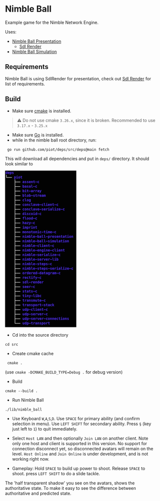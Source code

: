 # Nimble Ball

Example game for the Nimble Network Engine.

Uses:

* [Nimble Ball Presentation](https://github.com/piot/nimble-ball-presentation)
  * [Sdl Render](https://github.com/piot/sdl-render)
* [Nimble Ball Simulation](https://github.com/piot/nimble-ball-simulation)

## Requirements

Nimble Ball is using SdlRender for presentation, check out [Sdl Render](https://github.com/piot/sdl-render/#requirements) for list of requirements.

## Build

* Make sure [cmake](https://cmake.org/download/) is installed.
> :warning: Do not use cmake `3.26.x`, since it is broken. Recommended to use `3.17.x` - `3.25.x`
* Make sure [Go](https://go.dev/doc/install) is installed.
* while in the nimble ball root directory, run:

```console
 go run github.com/piot/deps/src/deps@main fetch
```

This will download all dependencies and put in `deps/` directory. It should look similar to

![deps screenshot](docs/images/deps.png)

* Cd into the source directory

```console
cd src
```

* Create cmake cache

```console
 cmake .
```

(use `cmake -DCMAKE_BUILD_TYPE=Debug .` for debug version)

* Build

```console
cmake --build .
```

* Run Nimble Ball

```console
./lib/nimble_ball
```

* Use Keyboard `W`,`A`,`S`,`D`. Use `SPACE` for primary ability (and confirm selection in menu). Use `LEFT SHIFT` for secondary ability. Press `§` (key just left to `1`) to quit immediately.

* Select `Host LAN` and then optionally `Join LAN` on another client. Note only one host and client is supported in this version. No support for connection disconnect yet, so disconnected avatars will remain on the level. `Host Online` and `Join Online` is under development, and is not working right now.

* Gameplay: Hold `SPACE` to build up power to shoot. Release `SPACE` to shoot. press `LEFT SHIFT` to do a slide tackle.

The 'half transparent shadow' you see on the avatars, shows the authoritative state. To make it easy to see the difference between authoritative and predicted state.
